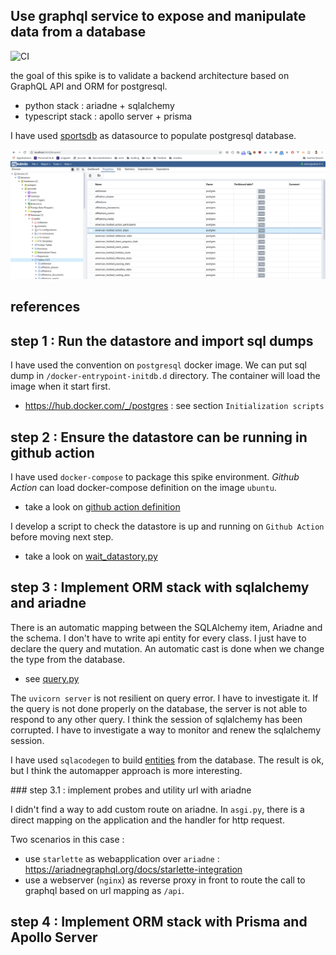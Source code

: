 ## Use graphql service to expose and manipulate data from a database

![CI](https://github.com/FabienArcellier/spike-orm-python-typescript/workflows/CI/badge.svg)

the goal of this spike is to validate a backend architecture based on GraphQL API and ORM for postgresql.

* python stack : ariadne + sqlalchemy
* typescript stack : apollo server + prisma

I have used [sportsdb](http://sportsdb.org/sd) as datasource to populate postgresql database.

![](docs/datastore_view.png)

## references

## step 1 : Run the datastore and import sql dumps

I have used the convention on `postgresql` docker image. We can put sql dump in `/docker-entrypoint-initdb.d` directory. The container will load
the image when it start first.

* https://hub.docker.com/_/postgres : see section `Initialization scripts`


## step 2 : Ensure the datastore can be running in github action

I have used `docker-compose` to package this spike environment.
*Github Action* can load docker-compose definition on the image `ubuntu`.

* take a look on [github action definition](.github/workflows/main.yml)

I develop a script to check the datastore is up and running on `Github Action` before moving next
step.

* take a look on [wait_datastory.py](ci_tests/ci_tests/wait)

## step 3 : Implement ORM stack with sqlalchemy and ariadne

There is an automatic mapping between the SQLAlchemy item, Ariadne and the schema.
I don't have to write api entity for every class. I just have to declare the query and mutation.
An automatic cast is done when we change the type from the database.

* see [query.py](sportsdb_backend_python/sportsdb_backend/api/query.py)

The `uvicorn server` is not resilient on query error. I have to investigate it. If the query is not done properly on the database, the server is not able to
respond to any other query. I think the session of sqlalchemy has been corrupted. I have to investigate a way to monitor and renew the sqlalchemy session.

I have used `sqlacodegen` to build [entities](sportsdb_backend_python/sportsdb_backend/entities.py) from the database.
The result is ok, but I think the automapper approach is more interesting.

### step 3.1 : implement probes and utility url with ariadne

I didn't find a way to add custom route on ariadne. In `asgi.py`, there is a direct mapping on the application and the handler for http request.

Two scenarios in this case :

* use `starlette` as webapplication over `ariadne` : https://ariadnegraphql.org/docs/starlette-integration
* use a webserver (`nginx`) as reverse proxy in front to route the call to graphql based on url mapping as `/api`.

## step 4 : Implement ORM stack with Prisma and Apollo Server

